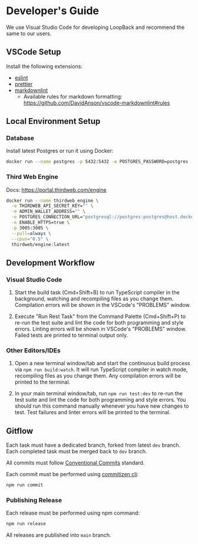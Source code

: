 # Developer's Guide

We use Visual Studio Code for developing LoopBack and recommend the same to our
users.

## VSCode Setup

Install the following extensions:

- [eslint](https://marketplace.visualstudio.com/items?itemName=dbaeumer.vscode-eslint)
- [prettier](https://marketplace.visualstudio.com/items?itemName=esbenp.prettier-vscode)
- [markdownlint](https://marketplace.visualstudio.com/items?itemName=DavidAnson.vscode-markdownlint)
  - Available rules for markdown formatting: <https://github.com/DavidAnson/vscode-markdownlint#rules>

## Local Environment Setup

### Database

Install latest Postgres or run it using Docker:

```sh
docker run --name postgres -p 5432:5432 -e POSTGRES_PASSWORD=postgres -d postgres
```

### Third Web Engine

Docs: <https://portal.thirdweb.com/engine>

```sh
docker run --name thirdweb_engine \
  -e THIRDWEB_API_SECRET_KEY="" \
  -e ADMIN_WALLET_ADDRESS="" \
  -e POSTGRES_CONNECTION_URL="postgresql://postgres:postgres@host.docker.internal:5432/postgres?sslmode=disable" \
  -e ENABLE_HTTPS=true \
  -p 3005:3005 \
  --pull=always \
  --cpus="0.5" \
  thirdweb/engine:latest
```

## Development Workflow

### Visual Studio Code

1. Start the build task (Cmd+Shift+B) to run TypeScript compiler in the
   background, watching and recompiling files as you change them. Compilation
   errors will be shown in the VSCode's "PROBLEMS" window.

2. Execute "Run Rest Task" from the Command Palette (Cmd+Shift+P) to re-run the
   test suite and lint the code for both programming and style errors. Linting
   errors will be shown in VSCode's "PROBLEMS" window. Failed tests are printed
   to terminal output only.

### Other Editors/IDEs

1. Open a new terminal window/tab and start the continuous build process via
   `npm run build:watch`. It will run TypeScript compiler in watch mode,
   recompiling files as you change them. Any compilation errors will be printed
   to the terminal.

2. In your main terminal window/tab, run `npm run test:dev` to re-run the test
   suite and lint the code for both programming and style errors. You should run
   this command manually whenever you have new changes to test. Test failures
   and linter errors will be printed to the terminal.

## Gitflow

Each task must have a dedicated branch, forked from latest `dev` branch. Each completed task must be merged back to `dev` branch.

All commits must follow [Conventional Commits](https://www.conventionalcommits.org/en) standard.

Each commit must be performed using [commitizen cli](https://commitizen-tools.github.io/commitizen/):

```sh
npm run commit
```

### Publishing Release

Each release must be performed using npm command:

```sh
npm run release
```

All releases are published into `main` branch.
